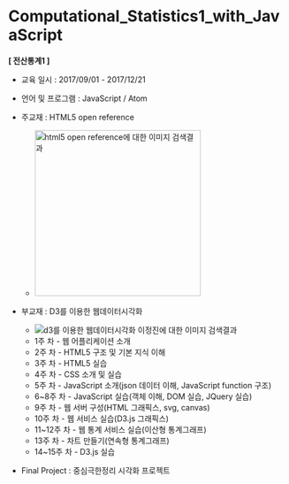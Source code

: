 # Computational_Statistics1_with_JavaScript
**[ 전산통계1 ]**

- 교육 일시 : 2017/09/01 - 2017/12/21
- 언어 및 프로그램 : JavaScript / Atom
- 주교재 : HTML5 open reference
  - <img src="https://image.slidesharecdn.com/html5openreference20111125-111128074313-phpapp01/95/html5-open-reference-20111125korean-1-728.jpg?cb=1322473973" alt="html5 open reference에 대한 이미지 검색결과" width="300" />



- 부교재 : D3를 이용한 웹데이터시각화
  - ![d3를 이용한 웹데이터시각화 이정진에 대한 이미지 검색결과](http://pay.docuhut.com/pub/media/catalog/product/d/a/data-visualization.png)
  - 1주 차 - 웹 어플리케이션 소개
  - 2주 차 - HTML5 구조 및 기본 지식 이해
  - 3주 차 - HTML5 실습
  - 4주 차 - CSS 소개 및 실습
  - 5주 차 - JavaScript 소개(json 데이터 이해, JavaScript function 구조)
  - 6~8주 차 - JavaScript 실습(객체 이해, DOM 실습, JQuery 실습)
  - 9주 차 - 웹 서버 구성(HTML 그래픽스, svg, canvas)
  - 10주 차 - 웹 서비스 실습(D3.js 그래픽스)
  - 11~12주 차 - 웹 통계 서비스 실습(이산형 통계그래프)
  - 13주 차 - 차트 만들기(연속형 통계그래프)
  - 14~15주 차 - D3.js 실습

- Final Project : 중심극한정리 시각화 프로젝트

